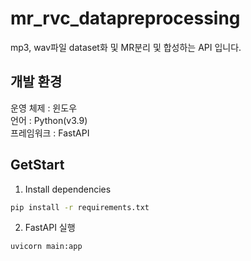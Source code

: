# mr_rvc_datapreprocessing
mp3, wav파일 dataset화 및 MR분리 및 합성하는 API 입니다.

## 개발 환경

운영 체제 : 윈도우</br>
언어 : Python(v3.9)</br>
프레임워크 : FastAPI</br>

## GetStart

1. Install dependencies
```zsh
pip install -r requirements.txt
```
2. FastAPI 실행
```zsh
uvicorn main:app
```
